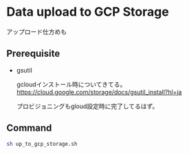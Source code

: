 # Data upload to GCP Storage

アップロード仕方めも


## Prerequisite

* gsutil

    gcloudインストール時についてきてる。
    https://cloud.google.com/storage/docs/gsutil_install?hl=ja

    プロビジョニングもgloud設定時に完了してるはず。


## Command

```sh
sh up_to_gcp_storage.sh
```